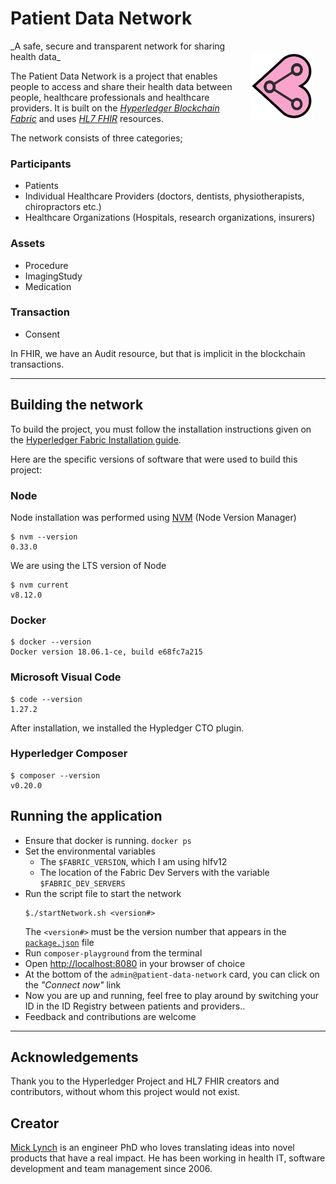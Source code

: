 # Patient Data Network
<img src="resources/maimi.png" style="width:100px;float:right;padding:20px"/>
_A safe, secure and transparent network for sharing health data_

The Patient Data Network is a project that enables people to access and share their health data between people, healthcare professionals and healthcare providers. It is built on the _[Hyperledger Blockchain Fabric](https://www.hyperledger.org)_ and uses _[HL7 FHIR](https://www.hl7.org/fhir/)_ resources.

The network consists of three categories;

### Participants
* Patients 
* Individual Healthcare Providers (doctors, dentists, physiotherapists, chiropractors etc.)
* Healthcare Organizations (Hospitals, research organizations, insurers)

### Assets
* Procedure
* ImagingStudy
* Medication

### Transaction
* Consent


In FHIR, we have an Audit resource, but that is implicit in the blockchain transactions.

***

## Building the network

To build the project, you must follow the installation instructions given on the [Hyperledger Fabric Installation guide](https://hyperledger.github.io/composer/v0.19/installing/installing-index).

Here are the specific versions of software that were used to build this project:

### Node
Node installation was performed using [NVM](https://github.com/creationix/nvm) (Node Version Manager)
```{r, engine='bash', count_lines}
$ nvm --version
0.33.0
```
We are using the LTS version of Node
```{r, engine='bash', count_lines}
$ nvm current
v8.12.0
```
### Docker

```{r, engine='bash', count_lines}
$ docker --version
Docker version 18.06.1-ce, build e68fc7a215

```
### Microsoft Visual Code
```{r, engine='bash', count_lines}
$ code --version
1.27.2

```
After installation, we installed the Hypledger CTO plugin.

### Hyperledger Composer

```{r, engine='bash', count_lines}
$ composer --version
v0.20.0
```
## Running the application

* Ensure that docker is running. `docker ps`
* Set the environmental variables
    * The `$FABRIC_VERSION`, which I am using hlfv12 
    * The location of the Fabric Dev Servers with the variable `$FABRIC_DEV_SERVERS`
* Run the script file to start the network
    ```{r, engine='bash', count_lines}
    $./startNetwork.sh <version#>
    ```
    The ```<version#>``` must be the version number that appears in the [`package.json`](package.json) file 
* Run `composer-playground` from the terminal
* Open [http://localhost:8080](http://localhost:8080) in your browser of choice
* At the bottom of the `admin@patient-data-network` card, you can click on the _"Connect now"_ link
* Now you are up and running, feel free to play around by switching your ID in the ID Registry between patients and providers..
* Feedback and contributions are welcome

---

## Acknowledgements
Thank you to the Hyperledger Project and HL7 FHIR creators and contributors, without whom this project would not exist.

## Creator
[Mick Lynch](https://mlynch.redbrick.dcu.ie) is an engineer PhD who loves translating ideas into novel products that have a real impact. He has been working in health IT, software development and team management since 2006.